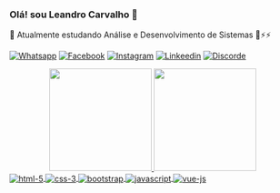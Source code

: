 ### Olá! sou Leandro Carvalho 👋


🔭 Atualmente estudando Análise e Desenvolvimento de Sistemas 👯⚡⚡

[![Whatsapp](https://img.shields.io/badge/WhatsApp-25D366?style=for-the-badge&logo=whatsapp&logoColor=white)](https://api.whatsapp.com/send?phone=5585987755178&text=Ol%C3%A1!%20gostaria%20de%20saber%20mais%20sobre%20seu%20trabalho)
[![Facebook](https://img.shields.io/badge/Facebook-1877F2?style=for-the-badge&logo=facebook&logoColor=white)](https://www.facebook.com/profile.php?id=100009092545231)
[![Instagram](https://img.shields.io/badge/Instagram-E4405F?style=for-the-badge&logo=instagram&logoColor=white)]()
[![Linkeedin](https://img.shields.io/badge/LinkedIn-0077B5?style=for-the-badge&logo=linkedin&logoColor=white)](https://www.linkedin.com/in/leandro-rodrigues-de-carvalho-7b3439142/)
[![Discorde](https://img.shields.io/badge/Discord-7289DA?style=for-the-badge&logo=discord&logoColor=white)]()

<div align="center">
  <a href="https://github.com/leandrodev83">
  <img height="180em" src="https://github-readme-stats.vercel.app/api?username=leandrodev83&show_icons=true&theme=dracula&include_all_commits=true&count_private=true"/>
  <img height="180em" src="https://github-readme-stats.vercel.app/api/top-langs/?username=leandrodev83&layout=compact&langs_count=7&theme=dracula"/>
</div>
  
<div style="display:inline_block">
   <img alt="html-5" align="center" src="https://img.shields.io/badge/HTML5-E34F26?style=for-the-badge&logo=html5&logoColor=white"/>
   <img alt="css-3" align="center" src="https://img.shields.io/badge/CSS3-1572B6?style=for-the-badge&logo=css3&logoColor=white"/>
   <img alt="bootstrap" align="center" src="https://img.shields.io/badge/Bootstrap-563D7C?style=for-the-badge&logo=bootstrap&logoColor=white"/>
   <img alt="javascript" align="center" src="https://img.shields.io/badge/JavaScript-F7DF1E?style=for-the-badge&logo=javascript&logoColor=black"/>
   <img alt="vue-js" align="center" src="https://img.shields.io/badge/Vue.js-35495E?style=for-the-badge&logo=vue.js&logoColor=4FC08D"/>
</div>
  
  
